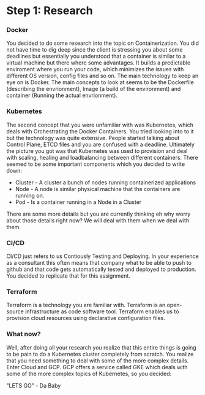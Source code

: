# Step 1: Research


### Docker
You decided to do some research into the topic on Containerization. You did not have time to dig deep since the client is stressing you about some deadlines but essentially you understood that a container is similar to a virtual machine but there where some advantages. It builds a predictable enviroment where you run your code, which minimizes the issues with different OS version, config files and so on. The main technology to keep an eye on is Docker. The main concepts to look at seems to be the Dockerfile (describing the envrionment)¸ Image (a build of the environment) and container (Running the actual envrionment).

### Kubernetes
The second concept that you were unfamiliar with was Kubernetes, which deals with Orchestrating the Docker Containers. You tried looking into to it but the technology was quite extensive. People started talking about Control Plane, ETCD files and you are confused with a deadline. Ultimately the picture you got was that Kubernetes was used to provision and deal with scaling, healing and loadbalancing between different containers. There seemed to be some important components which you decided to write down:

- Cluster - A cluster a bunch of nodes running containerized applications
- Node - A node is similar physical machine that the containers are running on. 
- Pod - Is a container running in a Node in a Cluster

There are some more details but you are currently thinking eh why worry about those details right now? We will deal with them when we deal with them.

### CI/CD
CI/CD just refers to us Contiously Testing and Deploying. In your experience as a consultant this often means that company what to be able to push to github and that code gets automatically tested and deployed to production. You decided to replicate that for this assignment.

### Terraform 
Terraform is a technology you are familiar with. Terraform is an open-source infrastructure as code software tool. Terraform enables us to provision cloud resources using declarative configuration files.

### What now?
Well, after doing all your research you realize that this entire things is going to be pain to do a Kubernetes cluster completely from scratch. You realize that you need something to deal with some of the more complex details. Enter Cloud and GCP. GCP offers a service called GKE which deals with some of the more complex topics of Kubernetes, so you decided:

"LETS GO" - Da Baby